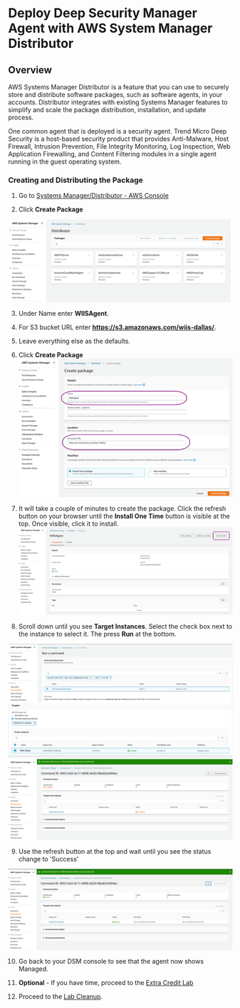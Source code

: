 # Deploy Deep Security Manager Agent with AWS System Manager Distributor

## Overview
AWS Systems Manager Distributor is a feature that you can use to securely store and distribute software packages, such as software agents, in your accounts. Distributor integrates with existing Systems Manager features to simplify and scale the package distribution, installation, and update process.

One common agent that is deployed is a security agent.  Trend Micro Deep Security is a host-based security product that provides Anti-Malware, Host Firewall, Intrusion Prevention, File Integrity Monitoring, Log Inspection, Web Application Firewalling, and Content Filtering modules in a single agent running in the guest operating system.  
### Creating and Distributing the Package

1. Go to [Systems Manager/Distributor - AWS Console](https://console.aws.amazon.com/systems-manager/distributor)

2. Click **Create Package**

![](https://github.com/Halimer/wiis_dallas/blob/master/images/distributor.png)

3. Under Name enter **WIISAgent**.

4. For S3 bucket URL enter **https://s3.amazonaws.com/wiis-dallas/**.

5. Leave everything else as the defaults.

6. Click **Create Package**
![](https://github.com/Halimer/wiis_dallas/blob/master/images/create_package.png)

7. It will take a couple of minutes to create the package.  Click the refresh button on your browser until the **Install One Time** button is visible at the top.  Once visible, click it to install.
![](https://github.com/Halimer/wiis_dallas/blob/master/images/install1.png)

8. Scroll down until you see **Target Instances**.  Select the check box next to the instance to select it.  The press **Run** at the bottom.

![](https://github.com/Halimer/wiis_dallas/blob/master/images/run.PNG)
![](https://github.com/Halimer/wiis_dallas/blob/master/images/run2.PNG)
![](https://github.com/Halimer/wiis_dallas/blob/master/images/run3.PNG)

9. Use the refresh button at the top and wait until you see the status change to 'Success'

![](https://github.com/Halimer/wiis_dallas/blob/master/images/run4.PNG)

10. Go back to your DSM console to see that the agent now shows Managed.

11. **Optional** - If you have time, proceed to the [Extra Credit Lab](https://github.com/Halimer/wiis/tree/master/Lab_Extra_Credit)

12. Proceed to the [Lab Cleanup](https://github.com/Halimer/wiis_dallas/tree/master/AWS_Lab_Cleanup).


